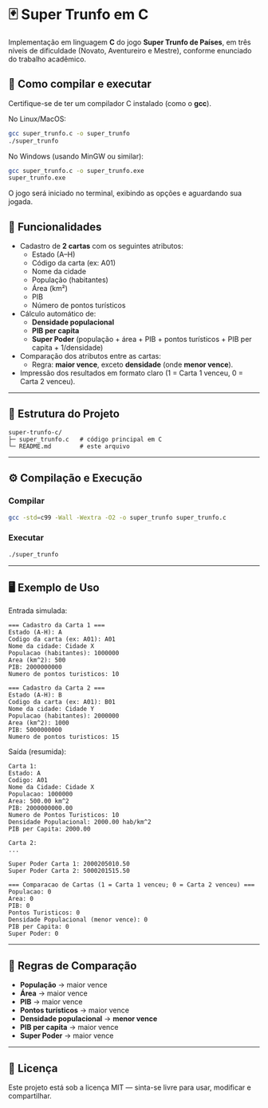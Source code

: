 # 🃏 Super Trunfo em C

Implementação em linguagem **C** do jogo **Super Trunfo de Países**, em três níveis de dificuldade (Novato, Aventureiro e Mestre), conforme enunciado do trabalho acadêmico.

## 🚀 Como compilar e executar

Certifique-se de ter um compilador C instalado (como o **gcc**).

No Linux/MacOS:
```bash
gcc super_trunfo.c -o super_trunfo
./super_trunfo
```
No Windows (usando MinGW ou similar):
```bash
gcc super_trunfo.c -o super_trunfo.exe
super_trunfo.exe
```
O jogo será iniciado no terminal, exibindo as opções e aguardando sua jogada.

## 📌 Funcionalidades

- Cadastro de **2 cartas** com os seguintes atributos:
  - Estado (A–H)
  - Código da carta (ex: A01)
  - Nome da cidade
  - População (habitantes)
  - Área (km²)
  - PIB
  - Número de pontos turísticos
- Cálculo automático de:
  - **Densidade populacional**  
  - **PIB per capita**  
  - **Super Poder** (população + área + PIB + pontos turísticos + PIB per capita + 1/densidade)
- Comparação dos atributos entre as cartas:
  - Regra: **maior vence**, exceto **densidade** (onde **menor vence**).
- Impressão dos resultados em formato claro (1 = Carta 1 venceu, 0 = Carta 2 venceu).

---

## 📂 Estrutura do Projeto

```
super-trunfo-c/
├─ super_trunfo.c   # código principal em C
└─ README.md        # este arquivo
```

---

## ⚙️ Compilação e Execução

### Compilar
```bash
gcc -std=c99 -Wall -Wextra -O2 -o super_trunfo super_trunfo.c
```

### Executar
```bash
./super_trunfo
```

---

## 🖥️ Exemplo de Uso

Entrada simulada:
```
=== Cadastro da Carta 1 ===
Estado (A-H): A
Codigo da carta (ex: A01): A01
Nome da cidade: Cidade X
Populacao (habitantes): 1000000
Area (km^2): 500
PIB: 2000000000
Numero de pontos turisticos: 10

=== Cadastro da Carta 2 ===
Estado (A-H): B
Codigo da carta (ex: A01): B01
Nome da cidade: Cidade Y
Populacao (habitantes): 2000000
Area (km^2): 1000
PIB: 5000000000
Numero de pontos turisticos: 15
```

Saída (resumida):
```
Carta 1:
Estado: A
Codigo: A01
Nome da Cidade: Cidade X
Populacao: 1000000
Area: 500.00 km^2
PIB: 2000000000.00
Numero de Pontos Turisticos: 10
Densidade Populacional: 2000.00 hab/km^2
PIB per Capita: 2000.00

Carta 2:
...

Super Poder Carta 1: 2000205010.50
Super Poder Carta 2: 5000201515.50

=== Comparacao de Cartas (1 = Carta 1 venceu; 0 = Carta 2 venceu) ===
Populacao: 0
Area: 0
PIB: 0
Pontos Turisticos: 0
Densidade Populacional (menor vence): 0
PIB per Capita: 0
Super Poder: 0
```

---

## 📖 Regras de Comparação

- **População** → maior vence  
- **Área** → maior vence  
- **PIB** → maior vence  
- **Pontos turísticos** → maior vence  
- **Densidade populacional** → **menor vence**  
- **PIB per capita** → maior vence  
- **Super Poder** → maior vence  

---

## 📝 Licença

Este projeto está sob a licença MIT — sinta-se livre para usar, modificar e compartilhar.  
